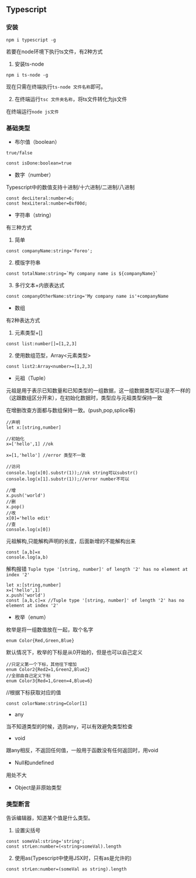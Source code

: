 ## Typescript

### 安装

```
npm i typescript -g
```

若要在node环境下执行ts文件，有2种方式

1. 安装ts-node

```
npm i ts-node -g
```

现在只需在终端执行`ts-node 文件名称`即可。

2. 在终端运行`tsc 文件夹名称`，将ts文件转化为js文件

在终端运行`node js文件`


### 基础类型

- 布尔值（boolean）

`true/false`

```
const isDone:boolean=true
```

- 数字（number）

Typescript中的数值支持十进制/十六进制/二进制/八进制

```
const decLiteral:number=6;
const hexLiteral:number=0xf00d;
```

- 字符串（string）

有三种方式

1. 简单

```
const companyName:string='Foreo';
```

2. 模版字符串

```
const totalName:string=`My company name is ${companyName}`
```

3. 多行文本+内嵌表达式

```
const companyOtherName:string='My company name is'+companyName
```

- 数组

有2种表达方式

1. 元素类型+[]

```
const list:number[]=[1,2,3]
```

2. 使用数组范型，Array<元素类型>

```
const list2:Array<number>=[1,2,3]
```

- 元祖（Tuple）

元祖是用于表示已知数量和已知类型的一组数据，这一组数据类型可以是不一样的（这跟数组区分开来），在初始化数据时，类型应与元祖类型保持一致

在增删改查方面都与数组保持一致。(push,pop,splice等)

```
//声明
let x:[string,number]

//初始化
x=['hello',1] //ok

x=[1,'hello'] //error 类型不一致

//访问
console.log(x[0].substr(1));//ok string可以substr()
console.log(x[1].substr(1));//error number不可以

//增
x.push('world')
//删
x.pop()
//改
x[0]='hello edit'
//查
console.log(x[0])
```

元祖解构,只能解构声明的长度，后面新增的不能解构出来

```
const [a,b]=x
console.log(a,b)
```

解构报错 `Tuple type '[string, number]' of length '2' has no element at index '2'`

```
let x:[string,number]
x=['hello',1]
x.push('world')
const [a,b,c]=x //Tuple type '[string, number]' of length '2' has no element at index '2'
```

- 枚举（enum）

枚举是将一组数值放在一起，取个名字

```
enum Color{Red,Green,Blue}
```

默认情况下，枚举的下标是从0开始的，但是也可以自己定义

```
//只定义第一个下标，其他往下增加
enum Color2{Red2=1,Green2,Blue2}
//全部由自己定义下标
enum Color3{Red=1,Green=4,Blue=6}
```

//根据下标获取对应的值
```
const colorName:string=Color[1]
```

- any

当不知道类型的时候，选则any，可以有效避免类型检查

- void

跟any相反，不返回任何值，一般用于函数没有任何返回时，用void

- Null和undefined

用处不大

- Object是非原始类型

### 类型断言

告诉编辑器，知道某个值是什么类型。

1. 设置尖括号 

```
const someVal:string='string';
const strLen:number=(<string>someVal).length
```

2. 使用as(Typescript中使用JSX时，只有as是允许的)

```
const strLen:number=(someVal as string).length
```